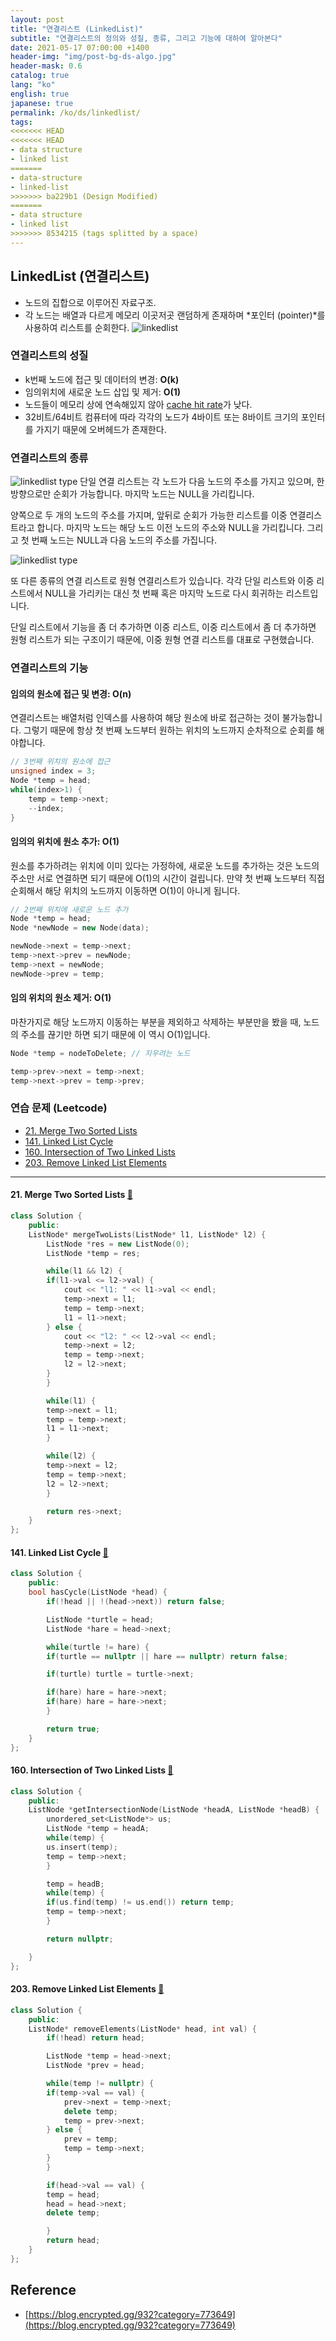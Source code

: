 ```yaml
---
layout: post
title: "연결리스트 (LinkedList)"
subtitle: "연결리스트의 정의와 성질, 종류, 그리고 기능에 대하여 알아본다"
date: 2021-05-17 07:00:00 +1400
header-img: "img/post-bg-ds-algo.jpg"
header-mask: 0.6
catalog: true
lang: "ko"
english: true
japanese: true
permalink: /ko/ds/linkedlist/
tags:
<<<<<<< HEAD
<<<<<<< HEAD
- data structure
- linked list
=======
- data-structure
- linked-list
>>>>>>> ba229b1 (Design Modified)
=======
- data structure
- linked list
>>>>>>> 8534215 (tags splitted by a space)
---
```


## LinkedList (연결리스트)

- 노드의 집합으로 이루어진 자료구조. 
- 각 노드는 배열과 다르게 메모리 이곳저곳 랜덤하게 존재하며 *포인터 (pointer)*를 사용하여 리스트를 순회한다.
![linkedlist](/img/in-post/ds-algo/linkedlist/ko/linkedlist1.png)

### 연결리스트의 성질 
- k번째 노드에 접근 및 데이터의 변경: **O(k)**
- 임의위치에 새로운 노드 삽입 및 제거: **O(1)**
- 노드들이 메모리 상에 연속해있지 않아 [cache hit rate](https://parksb.github.io/article/29.html)가 낮다.
- 32비트/64비트 컴퓨터에 따라 각각의 노드가 4바이트 또는 8바이트 크기의 포인터를 가지기 때문에 오버헤드가 존재한다.

### 연결리스트의 종류
![linkedlist type](/img/in-post/ds-algo/linkedlist/ko/linkedlist-type1.png)
단일 연결 리스트는 각 노드가 다음 노드의 주소를 가지고 있으며, 한 방향으로만 순회가 가능합니다. 
마지막 노드는 NULL을 가리킵니다.

양쪽으로 두 개의 노드의 주소를 가지며, 앞뒤로 순회가 가능한 리스트를 이중 연결리스트라고 합니다. 마지막 노드는 해당 노드 이전 노드의 주소와 NULL을 가리킵니다. 그리고 첫 번째 노드는 NULL과 다음 노드의 주소를 가집니다. 

![linkedlist type](/img/in-post/ds-algo/linkedlist/ko/linkedlist-type2.png)

또 다른 종류의 연결 리스트로 원형 연결리스트가 있습니다. 각각 단일 리스트와 이중 리스트에서 NULL을 가리키는 대신 첫 번째 혹은 마지막 노드로 다시 회귀하는 리스트입니다.

단일 리스트에서 기능을 좀 더 추가하면 이중 리스트, 이중 리스트에서 좀 더 추가하면 원형 리스트가 되는 구조이기 때문에, 이중 원형 연결 리스트를 대표로 구현했습니다. 
### 연결리스트의 기능

#### 임의의 원소에 접근 및 변경: **O(n)**
연결리스트는 배열처럼 인덱스를 사용하여 해당 원소에 바로 접근하는 것이 불가능합니다. 그렇기 때문에 항상 첫 번째 노드부터 원하는 위치의 노드까지 순차적으로 순회를 해야합니다.

```cpp
// 3번째 위치의 원소에 접근 
unsigned index = 3;
Node *temp = head;
while(index>1) {
    temp = temp->next;
    --index;
}
```

#### 임의의 위치에 원소 추가: **O(1)**

원소를 추가하려는 위치에 이미 있다는 가정하에, 새로운 노드를 추가하는 것은 노드의 주소만 서로 연결하면 되기 때문에 O(1)의 시간이 걸립니다.
만약 첫 번째 노드부터 직접 순회해서 해당 위치의 노드까지 이동하면 O(1)이 아니게 됩니다.

```cpp
// 2번째 위치에 새로운 노드 추가
Node *temp = head;
Node *newNode = new Node(data);

newNode->next = temp->next;
temp->next->prev = newNode;
temp->next = newNode;
newNode->prev = temp;
```

#### 임의 위치의 원소 제거: **O(1)**
마찬가지로 해당 노드까지 이동하는 부분을 제외하고 삭제하는 부분만을 봤을 때, 노드의 주소를 끊기만 하면 되기 때문에 이 역시 O(1)입니다.

```cpp
Node *temp = nodeToDelete; // 지우려는 노드

temp->prev->next = temp->next;
temp->next->prev = temp->prev;
```

### 연습 문제 (Leetcode)
+ [21. Merge Two Sorted Lists](https://leetcode.com/problems/merge-two-sorted-lists/)
+ [141. Linked List Cycle](https://leetcode.com/problems/linked-list-cycle/)
+ [160. Intersection of Two Linked Lists](https://leetcode.com/problems/intersection-of-two-linked-lists/)
+ [203. Remove Linked List Elements](https://leetcode.com/problems/remove-linked-list-elements/)

---

#### 21. Merge Two Sorted Lists [🔗](https://leetcode.com/problems/merge-two-sorted-lists/)
```cpp
class Solution {
    public:
    ListNode* mergeTwoLists(ListNode* l1, ListNode* l2) {
        ListNode *res = new ListNode(0);
        ListNode *temp = res;

        while(l1 && l2) {
        if(l1->val <= l2->val) {
            cout << "l1: " << l1->val << endl;
            temp->next = l1; 
            temp = temp->next;
            l1 = l1->next;
        } else {
            cout << "l2: " << l2->val << endl;
            temp->next = l2;
            temp = temp->next;
            l2 = l2->next;
        }
        }

        while(l1) {
        temp->next = l1;
        temp = temp->next;
        l1 = l1->next;
        }

        while(l2) {
        temp->next = l2;
        temp = temp->next;
        l2 = l2->next;
        }

        return res->next;
    }
};
```

#### 141. Linked List Cycle [🔗](https://leetcode.com/problems/linked-list-cycle/)
```cpp
class Solution {
    public:
    bool hasCycle(ListNode *head) {
        if(!head || !(head->next)) return false;

        ListNode *turtle = head;
        ListNode *hare = head->next;

        while(turtle != hare) {
        if(turtle == nullptr || hare == nullptr) return false;

        if(turtle) turtle = turtle->next;

        if(hare) hare = hare->next;
        if(hare) hare = hare->next;
        } 

        return true;
    }
};
```

#### 160. Intersection of Two Linked Lists [🔗](https://leetcode.com/problems/intersection-of-two-linked-lists/)
```cpp
class Solution {
    public:
    ListNode *getIntersectionNode(ListNode *headA, ListNode *headB) {
        unordered_set<ListNode*> us;
        ListNode *temp = headA;
        while(temp) {
        us.insert(temp);
        temp = temp->next;
        }

        temp = headB;
        while(temp) {
        if(us.find(temp) != us.end()) return temp;
        temp = temp->next;
        }

        return nullptr;

    }
};
```

#### 203. Remove Linked List Elements [🔗](https://leetcode.com/problems/remove-linked-list-elements/)
```cpp
class Solution {
    public:
    ListNode* removeElements(ListNode* head, int val) {
        if(!head) return head;

        ListNode *temp = head->next;
        ListNode *prev = head;

        while(temp != nullptr) {
        if(temp->val == val) {
            prev->next = temp->next;
            delete temp;
            temp = prev->next;
        } else {
            prev = temp;
            temp = temp->next;
        }
        }

        if(head->val == val) {
        temp = head;
        head = head->next;
        delete temp;

        }
        return head;
    }
};
```

## Reference
- [https://blog.encrypted.gg/932?category=773649](https://blog.encrypted.gg/932?category=773649)